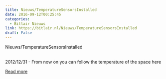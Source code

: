 ```yaml
---
title: Nieuws/TemperatureSensorsInstalled
date: 2016-09-12T00:25:45
categories:
  - Bitlair Nieuws
link: https://bitlair.nl/Nieuws/TemperatureSensorsInstalled
draft: False
---
```


<div class="mw-content-ltr mw-parser-output" dir="ltr" lang="en"><p><a class="mw-selflink selflink">Nieuws/TemperatureSensorsInstalled</a>
</p></div><div class="mw-content-ltr mw-parser-output" dir="ltr" lang="en"><p><br />
2012/12/31 - From now on you can follow the temperature of the space here
</p></div>

[Read more](https://bitlair.nl/Nieuws/TemperatureSensorsInstalled)